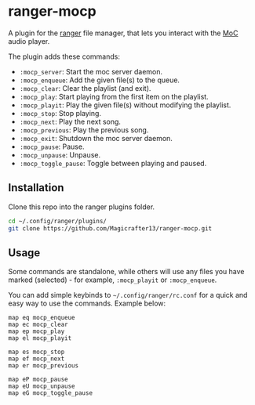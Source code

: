 # ranger-mocp

A plugin for the [ranger](https://ranger.github.io) file manager, that lets you interact with the [MoC](https://moc.daper.net/) audio player.

The plugin adds these commands:
- `:mocp_server`: Start the moc server daemon.
- `:mocp_enqueue`: Add the given file(s) to the queue.
- `:mocp_clear`: Clear the playlist (and exit).
- `:mocp_play`: Start playing from the first item on the playlist.
- `:mocp_playit`: Play the given file(s) without modifying the playlist.
- `:mocp_stop`: Stop playing.
- `:mocp_next`: Play the next song.
- `:mocp_previous`: Play the previous song.
- `:mocp_exit`: Shutdown the moc server daemon.
- `:mocp_pause`: Pause.
- `:mocp_unpause`: Unpause.
- `:mocp_toggle_pause`: Toggle between playing and paused.

## Installation

Clone this repo into the ranger plugins folder.

```bash
cd ~/.config/ranger/plugins/
git clone https://github.com/Magicrafter13/ranger-mocp.git
```

## Usage

Some commands are standalone, while others will use any files you have marked (selected) - for example, `:mocp_playit` or `:mocp_enqueue`.

You can add simple keybinds to `~/.config/ranger/rc.conf` for a quick and easy way to use the commands. Example below:

```
map eq mocp_enqueue
map ec mocp_clear
map ep mocp_play
map el mocp_playit

map es mocp_stop
map ef mocp_next
map er mocp_previous

map eP mocp_pause
map eU mocp_unpause
map eG mocp_toggle_pause
```
